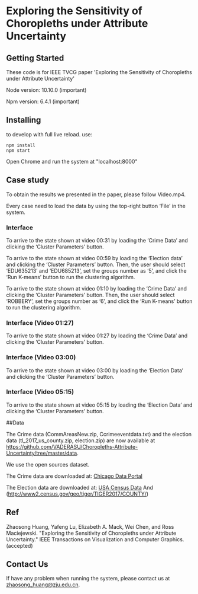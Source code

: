 # Exploring the Sensitivity of Choropleths under Attribute Uncertainty


## Getting Started

These code is for IEEE TVCG paper 'Exploring the Sensitivity of Choropleths under Attribute Uncertainty'

Node version: 10.10.0 (important)

Npm version: 6.4.1 (important)

## Installing
to develop with full live reload. use:
```
npm install
npm start 
```

Open Chrome and run the system at "localhost:8000"

## Case study
To obtain the results we presented in the paper, please follow Video.mp4.

Every case need to load the data by using the top-right button ‘File’ in the system.

### Interface

To arrive to the state shown at video 00:31 by loading the ‘Crime Data’ and clicking the ‘Cluster Parameters’ button.

To arrive to the state shown at video 00:59 by loading the ‘Election data’ and clicking the ‘Cluster Parameters’ button. Then, the user should select ‘EDU635213’ and ‘EDU685213’, set the groups number as ‘5’, and click the ‘Run K-means’ button to run the clustering algorithm.

To arrive to the state shown at video 01:10 by loading the ‘Crime Data’ and clicking the ‘Cluster Parameters’ button. Then, the user should select ‘ROBBERY’, set the groups number as ‘6’, and click the ‘Run K-means’ button to run the clustering algorithm.

### Interface (Video 01:27)

To arrive to the state shown at video 01:27 by loading the ‘Crime Data’ and clicking the ‘Cluster Parameters’ button.

### Interface (Video 03:00)

To arrive to the state shown at video 03:00 by loading the ‘Election Data’ and clicking the ‘Cluster Parameters’ button.

### Interface (Video 05:15)

To arrive to the state shown at video 05:15 by loading the ‘Election Data’ and clicking the ‘Cluster Parameters’ button.

##Data

The Crime data (CommAreasNew.zip, Ccrimeeventdata.txt) and the election data (tl_2017_us_county.zip, election.zip) are now available at https://github.com/VADERASU/Choropleths-Attribute-Uncertainty/tree/master/data.

We use the open sources dataset.

The Crime data are downloaded at:
[Chicago Data Portal](https://data.cityofchicago.org/Public-Safety/Crimes-2015/vwwp-7yr9) 

The Election data are downloaded at:
[USA Census Data](https://geodacenter.github.io/data-and-lab//county_election_2012_2016-variables/)
And (http://www2.census.gov/geo/tiger/TIGER2017/COUNTY/)

## Ref
Zhaosong Huang, Yafeng Lu, Elizabeth A. Mack, Wei Chen, and Ross Maciejewski. "Exploring the Sensitivity of Choropleths under Attribute Uncertainty." IEEE Transactions on Visualization and Computer Graphics. (accepted)

## Contact Us
If have any problem when running the system, please contact us at zhaosong_huang@zju.edu.cn.
